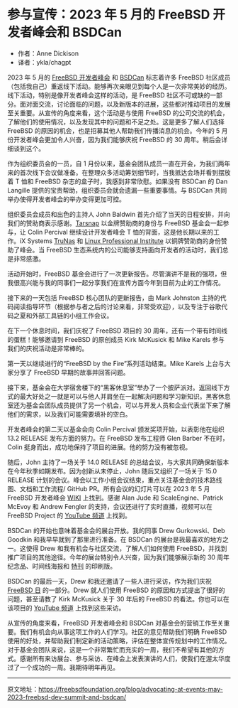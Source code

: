 # 参与宣传：2023 年 5 月的 FreeBSD 开发者峰会和 BSDCan

- 作者：Anne Dickison
- 译者：ykla/chagpt

2023 年 5 月的 [FreeBSD 开发者峰会](https://wiki.freebsd.org/DevSummit/202305) 和 [BSDCan](https://www.bsdcan.org/2023/) 标志着许多 FreeBSD 社区成员（包括我自己）重返线下活动。能够再次亲眼见到每个人是一次非常美妙的经历。线下活动，特别是像开发者峰会这样的活动，是 FreeBSD 社区不可或缺的一部分。面对面交流，讨论面临的问题，以及新版本的进展，这些都对推动项目的发展至关重要。从宣传的角度来看，这个活动是与使用 FreeBSD 的公司交流的机会，了解他们的使用情况，以及发现其中的问题和不足之处。这是更多了解人们选择 FreeBSD 的原因的机会，也是招募其他人帮助我们传播消息的机会。今年的 5 月份开发者峰会更加令人兴奋，因为我们能够庆祝 FreeBSD 的 30 周年。稍后会详细谈到这个。

作为组织委员会的一员，自 1 月份以来，基金会团队成员一直在开会，为我们两年来的首次线下会议做准备。在整理众多活动筹划细节时，当我抵达会场并看到摆放着 T 恤和 FreeBSD 杂志的盒子时，我感到非常欣慰。如果没有 BSDCan 的 Dan Langille 提供的宝贵帮助，组织委员会就会遗漏一些重要事情。与 BSDCan 共同举办使得开发者峰会的举办变得更加可控。

组织委员会成员和出色的主持人 John Baldwin 首先介绍了当天的日程安排，并向我们的赞助商表示感谢。[Tarsnap](https://www.tarsnap.com/) 以金牌赞助商的身份与 FreeBSD 基金会一起参与，让 Colin Percival 继续设计开发者峰会 T 恤的背面，这是他长期以来的工作。iX Systems [TruNas](https://www.truenas.com/) 和 [Linux Professional Institute](https://www.lpi.org/) 以铜牌赞助商的身份赞助了峰会。当 FreeBSD 生态系统内的公司能够支持面向开发者的活动时，我们总是非常感激。

活动开始时，FreeBSD 基金会进行了一次更新报告。尽管演讲不是我的强项，但我很高兴能与我的同事们一起分享我们在宣传方面今年到目前为止的工作情况。

接下来的一天包括 FreeBSD 核心团队的更新报告，由 Mark Johnston 主持的代码阅读指导环节（根据参与者之后的讨论来看，非常受欢迎），以及专注于谷歌代码之夏和外部工具链的小组工作会议。

在下一个休息时间，我们庆祝了 FreeBSD 项目的 30 周年，还有一个带有时间线的蛋糕！能够邀请到 FreeBSD 的原创成员 Kirk McKusick 和 Mike Karels 参与我们的庆祝活动是非常棒的。

第一天以继续进行的“FreeBSD by the Fire”系列活动结束。Mike Karels 上台与大家分享了 FreeBSD 早期的故事并回答问题。

接下来，基金会在大学宿舍楼下的“黑客休息室”举办了一个披萨派对。返回线下方式的最大好处之一就是可以与他人并肩坐在一起解决问题和学习新知识。黑客休息室还为基金会团队成员提供了另一个机会，可以与开发人员和企业代表坐下来了解他们的需求，以及我们可能需要填补的空白。

开发者峰会的第二天以基金会向 Colin Percival 颁发奖项开始，以表彰他在组织 13.2 RELEASE 发布方面的努力。在 FreeBSD 发布工程师 Glen Barber 不在时，Colin 挺身而出，成功地保持了项目的进展。他的努力没有被忽视。

随后，John 主持了一场关于 14.0 RELEASE 的总结会议，与大家共同确保新版本在今年秋季如期发布。因为创新从未停止，John 随后又组织了一场关于 15.0 RELEASE 计划的会议。峰会以工作小组会议结束，重点关注基金会的技术路线图、文档和工作流程/ GitHub PR。所有会议的幻灯片可以在 2023 年 5 月 FreeBSD 开发者峰会 [WIKI](https://wiki.freebsd.org/DevSummit/202305) 上找到。感谢 Alan Jude 和 ScaleEngine、Patrick McEvoy 和 Andrew Fengler 的支持，会议还进行了实时直播，视频可以在 FreeBSD Project 的 [YouTube 频道](https://www.youtube.com/c/FreeBSDProject) 上找到。

BSDCan 的开始也意味着基金会的展台开放。我的同事 Drew Gurkowski、Deb Goodkin 和我早早就到了那里进行准备。在 BSDCan 的展台是我最喜欢的地方之一。这使得 Drew 和我有机会与社区交流，了解人们如何使用 FreeBSD，并找到推广项目的其他途径。今年的展台特别令人兴奋，因为我们能够展示新的 30 周年纪念品、时间线海报和 [特刊](https://freebsdfoundation.org/past-issues/freebsd-30th-anniversary-special-edition/) 的印刷版。

BSDCan 的最后一天，Drew 和我还邀请了一些人进行采访，作为我们庆祝 [FreeBSD 日](https://freebsdfoundation.org/national-freebsd-day/) 的一部分。Drew 就人们使用 FreeBSD 的原因和方式提出了很好的问题，甚至请教了 Kirk McKusick 关于 30 年后的 FreeBSD 的看法。你也可以在该项目的 [YouTube 频道](https://www.youtube.com/c/FreeBSDProject) 上找到这些采访。

从宣传的角度来看，FreeBSD 开发者峰会和 BSDCan 对基金会的营销工作至关重要。我们有机会向从事这项工作的人们学习。社区的意见帮助我们明确 FreeBSD 使用的好处，并帮助我们制定新的活动策略，评估在整体宣传规划中的工作情况。对于基金会团队来说，这是一个非常繁忙而充实的一周，我们不希望有其他的方式。感谢所有来访展台、参与采访、在峰会上发表演讲的人们，使我们在渥太华度过了一个成功的一周。我期待明年再见。

---

原文地址：<https://freebsdfoundation.org/blog/advocating-at-events-may-2023-freebsd-dev-summit-and-bsdcan/>
